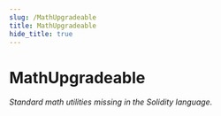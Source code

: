```yaml
---
slug: /MathUpgradeable
title: MathUpgradeable
hide_title: true
---
```


# MathUpgradeable

_Standard math utilities missing in the Solidity language._
